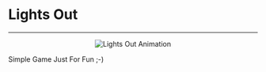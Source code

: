 # Lights Out

----------
<p align="center">
  <img src="http://www.lightsout.ir/images/help.gif" alt="Lights Out Animation">
</p>
Simple Game Just For Fun ;-)

